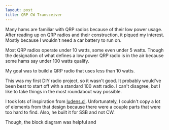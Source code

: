 ```yaml
---
layout: post
title: QRP CW Transceiver
---
```


Many hams are familiar with QRP radios because of their low power usage. After reading up on QRP radios and their construction, it piqued my interest. Mostly because I wouldn't need a car battery to run on. 

Most QRP radios operate under 10 watts, some even under 5 watts. Though the designation of what defines a low power QRP radio is in the air because some hams say under 100 watts qualify.

My goal was to build a QRP radio that uses less than 10 watts. 

This was my first DIY radio project, so it wasn't good. It probably would've been best to start off with a standard 100 watt radio. I can't disagree, but I like to take things in the most roundabout way possible.

I took lots of inspiration from [ludens.cl](http://ludens.cl/Electron/pqd5/PQD5.html). Unfortunately, I couldn't copy a lot of elements from that design because there were a couple parts that were too hard to find. Also, he built it for SSB and not CW.

Though, the block diagram was helpful and 



